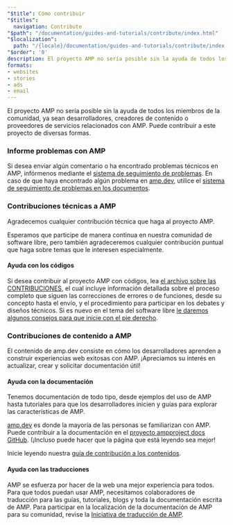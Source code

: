 ```yaml
---
"$title": Cómo contribuir
"$titles":
  navigation: Contribute
"$path": "/documentation/guides-and-tutorials/contribute/index.html"
"$localization":
  path: "/{locale}/documentation/guides-and-tutorials/contribute/index.html"
"$order": '0'
description: El proyecto AMP no sería posible sin la ayuda de todos los miembros de la comunidad, ya sean desarrolladores, creadores de contenido o proveedores de servicios relacionados con AMP.
formats:
- websites
- stories
- ads
- email
---
```


El proyecto AMP no sería posible sin la ayuda de todos los miembros de la comunidad, ya sean desarrolladores, creadores de contenido o proveedores de servicios relacionados con AMP. Puede contribuir a este proyecto de diversas formas.

### Informe problemas con AMP

Si desea enviar algún comentario o ha encontrado problemas técnicos en AMP, infórmenos mediante el [sistema de seguimiento de problemas](https://github.com/ampproject/amphtml/issues). En caso de que haya encontrado algún problema en [amp.dev](https://amp.dev), utilice el [sistema de seguimiento de problemas en los documentos](https://github.com/ampproject/docs/issues).

### Contribuciones técnicas a AMP

Agradecemos cualquier contribución técnica que haga al proyecto AMP.

Esperamos que participe de manera continua en nuestra comunidad de software libre, pero también agradeceremos cualquier contribución puntual que haga sobre temas que le interesen especialmente.

#### Ayuda con los códigos

Si desea contribuir al proyecto AMP con códigos, lea [el archivo sobre las CONTRIBUCIONES](https://github.com/ampproject/amphtml/blob/master/CONTRIBUTING.md), el cual incluye información detallada sobre el proceso completo que siguen las correcciones de errores o de funciones, desde su concepto hasta el envío, y el procedimiento para participar en los debates y diseños técnicos. Si es nuevo en el tema del software libre [le daremos algunos consejos para que inicie con el pie derecho](https://github.com/ampproject/amphtml/blob/master/CONTRIBUTING.md#contributing-code).

### Contribuciones de contenido a AMP

El contenido de <a>amp.dev</a> consiste en cómo los desarrolladores aprenden a construir experiencias web exitosas con AMP. ¡Apreciamos su interés en actualizar, crear y solicitar documentación útil!

#### Ayuda con la documentación

Tenemos documentación de todo tipo, desde ejemplos del uso de AMP hasta tutoriales para que los desarrolladores inicien y guías para explorar las características de AMP.

[amp.dev](../../../documentation/examples/index.html) es donde la mayoría de las personas se familiarizan con AMP.  Puede contribuir a la documentación en el [proyecto ampproject docs GitHub](https://github.com/ampproject/amp-by-example/). (¡Incluso puede hacer que <a>la página que está leyendo</a> sea mejor!

Inicie leyendo nuestra [guía de contribución a los contenidos](https://github.com/ampproject/amphtml).

#### Ayuda con las traducciones

AMP se esfuerza por hacer de la web una mejor experiencia para todos. Para que todos puedan usar AMP, necesitamos colaboradores de traducción para las guías, tutoriales, blogs y toda la documentación escrita de AMP. Para participar en la localización de la documentación de AMP para su comunidad, revise la [Iniciativa de traducción de AMP](https://github.com/ampproject/docs/blob/master/TRANSLATIONS.md).
